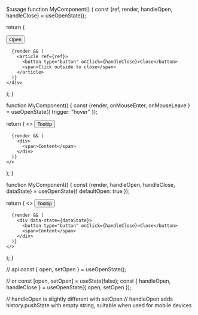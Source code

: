 $:usage
function MyComponent() {
  const {ref, render, handleOpen, handleClose} = useOpenState();

  return (
    <div>
      <button type="button" onClick={handleOpen}>Open</button>

      {render && (
        <article ref={ref}>
          <button type="button" onClick={handleClose}>Close</button>
          <span>Click outside to close</span>
        </article>
      )}
    </div>
  );
}

function MyComponent() {
  const {render, onMouseEnter, onMouseLeave } = useOpenState({ trigger: "hover" });

  return (
    <>
      <button
        type="button"
        onMouseEnter={onMouseEnter}
        onMouseLeave={onMouseLeave}
      >
        Tooltip
      </button>

      {render && (
        <div>
          <span>Content</span>
        </div>
      )}
    </>
  );
}

function MyComponent() {
  const {render, handleOpen, handleClose, dataState} = useOpenState({ defaultOpen: true });

  return (
    <>
      <button
        type="button"
        data-state={dataState}
        onClick={handleOpen}
      >
        Tooltip
      </button>

      {render && (
        <div data-state={dataState}>
          <button type="button" onClick={handleClose}>Close</button>
          <span>Content</span>
        </div>
      )}
    </>
  );
}

// api
const { open, setOpen } = useOpenState();

// or
const [open, setOpen] = useState(false);
const { handleOpen, handleClose } = useOpenState({ open, setOpen });

// handleOpen is slightly different with setOpen
// handleOpen adds history.pushState with empty string, suitable when used for mobile devices